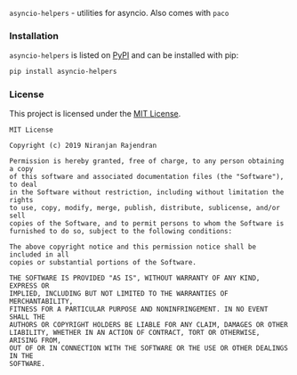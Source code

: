 
`asyncio-helpers` - utilities for asyncio. Also comes with `paco`


### Installation

`asyncio-helpers` is listed on [PyPI](https://pypi.org/project/asyncio-helpers/) and can be installed with pip:

```bash
pip install asyncio-helpers
```

### License

This project is licensed under the [MIT License](https://choosealicense.com/licenses/mit/).

```
MIT License

Copyright (c) 2019 Niranjan Rajendran

Permission is hereby granted, free of charge, to any person obtaining a copy
of this software and associated documentation files (the "Software"), to deal
in the Software without restriction, including without limitation the rights
to use, copy, modify, merge, publish, distribute, sublicense, and/or sell
copies of the Software, and to permit persons to whom the Software is
furnished to do so, subject to the following conditions:

The above copyright notice and this permission notice shall be included in all
copies or substantial portions of the Software.

THE SOFTWARE IS PROVIDED "AS IS", WITHOUT WARRANTY OF ANY KIND, EXPRESS OR
IMPLIED, INCLUDING BUT NOT LIMITED TO THE WARRANTIES OF MERCHANTABILITY,
FITNESS FOR A PARTICULAR PURPOSE AND NONINFRINGEMENT. IN NO EVENT SHALL THE
AUTHORS OR COPYRIGHT HOLDERS BE LIABLE FOR ANY CLAIM, DAMAGES OR OTHER
LIABILITY, WHETHER IN AN ACTION OF CONTRACT, TORT OR OTHERWISE, ARISING FROM,
OUT OF OR IN CONNECTION WITH THE SOFTWARE OR THE USE OR OTHER DEALINGS IN THE
SOFTWARE.
```

